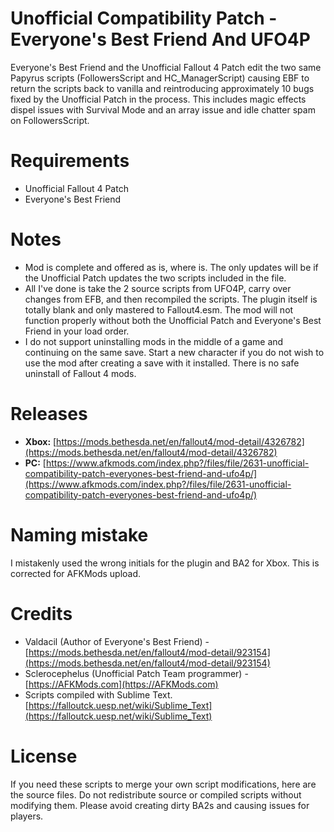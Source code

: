 # Unofficial Compatibility Patch - Everyone's Best Friend And UFO4P
Everyone's Best Friend and the Unofficial Fallout 4 Patch edit the two same Papyrus scripts (FollowersScript and HC_ManagerScript) causing EBF to return the scripts back to vanilla and reintroducing approximately 10 bugs fixed by the Unofficial Patch in the process. This includes magic effects dispel issues with Survival Mode and an array issue and idle chatter spam on FollowersScript.


# Requirements
* Unofficial Fallout 4 Patch
* Everyone's Best Friend


# Notes
* Mod is complete and offered as is, where is. The only updates will be if the Unofficial Patch updates the two scripts included in the file.
* All I've done is take the 2 source scripts from UFO4P, carry over changes from EFB, and then recompiled the scripts. The plugin itself is totally blank and only mastered to Fallout4.esm. The mod will not function properly without both the Unofficial Patch and Everyone's Best Friend in your load order.
* I do not support uninstalling mods in the middle of a game and continuing on the same save.  Start a new character if you do not wish to use the mod after creating a save with it installed. There is no safe uninstall of Fallout 4 mods. 


# Releases
* **Xbox:** [https://mods.bethesda.net/en/fallout4/mod-detail/4326782](https://mods.bethesda.net/en/fallout4/mod-detail/4326782)
* **PC:** [https://www.afkmods.com/index.php?/files/file/2631-unofficial-compatibility-patch-everyones-best-friend-and-ufo4p/](https://www.afkmods.com/index.php?/files/file/2631-unofficial-compatibility-patch-everyones-best-friend-and-ufo4p/)


# Naming mistake
I mistakenly used the wrong initials for the plugin and BA2 for Xbox. This is corrected for AFKMods upload.


# Credits
* Valdacil (Author of Everyone's Best Friend) - [https://mods.bethesda.net/en/fallout4/mod-detail/923154](https://mods.bethesda.net/en/fallout4/mod-detail/923154)
* Sclerocephelus (Unofficial Patch Team programmer) - [https://AFKMods.com](https://AFKMods.com)
* Scripts compiled with Sublime Text. [https://falloutck.uesp.net/wiki/Sublime_Text](https://falloutck.uesp.net/wiki/Sublime_Text)


# License
If you need these scripts to merge your own script modifications, here are the source files. Do not redistribute source or compiled scripts without modifying them. Please avoid creating dirty BA2s and causing issues for players.
